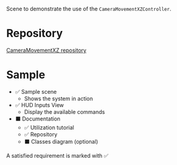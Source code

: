 Scene to demonstrate the use of the `CameraMovementXZController`.

# Repository

[CameraMovementXZ repository](https://github.com/BrunoBiluca/UnityFoundation/tree/main/Systems/Camera/CameraMovementXZ)

# Sample

- ✅ Sample scene
  - Shows the system in action
- ✅ HUD Inputs View
  - Display the available commands
- ⬛ Documentation
  - ✅ Utilization tutorial
  - ✅ Repository
  - ⬛ Classes diagram (optional)

A satisfied requirement is marked with ✅